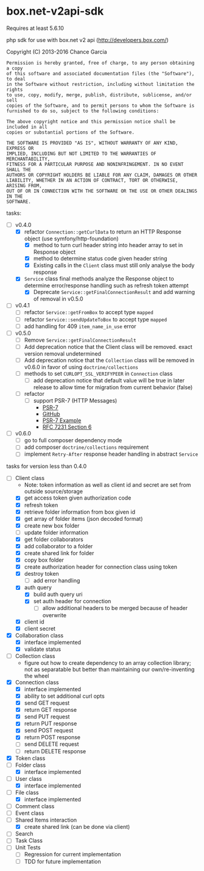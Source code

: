 box.net-v2api-sdk
=================

Requires at least 5.6.10

php sdk for use with box.net v2 api (http://developers.box.com/)

Copyright (C) 2013-2016  Chance Garcia

    Permission is hereby granted, free of charge, to any person obtaining a copy
    of this software and associated documentation files (the "Software"), to deal
    in the Software without restriction, including without limitation the rights
    to use, copy, modify, merge, publish, distribute, sublicense, and/or sell
    copies of the Software, and to permit persons to whom the Software is
    furnished to do so, subject to the following conditions:
    
    The above copyright notice and this permission notice shall be included in all
    copies or substantial portions of the Software.
    
    THE SOFTWARE IS PROVIDED "AS IS", WITHOUT WARRANTY OF ANY KIND, EXPRESS OR
    IMPLIED, INCLUDING BUT NOT LIMITED TO THE WARRANTIES OF MERCHANTABILITY,
    FITNESS FOR A PARTICULAR PURPOSE AND NONINFRINGEMENT. IN NO EVENT SHALL THE
    AUTHORS OR COPYRIGHT HOLDERS BE LIABLE FOR ANY CLAIM, DAMAGES OR OTHER
    LIABILITY, WHETHER IN AN ACTION OF CONTRACT, TORT OR OTHERWISE, ARISING FROM,
    OUT OF OR IN CONNECTION WITH THE SOFTWARE OR THE USE OR OTHER DEALINGS IN THE
    SOFTWARE.

tasks:
- [ ] v0.4.0
  - [x] refactor `Connection::getCurlData` to return an HTTP Response object (use symfony/http-foundation)
    - [x] method to turn curl header string into header array to set in Response object
    - [x] method to determine status code given header string
    - [x] Existing calls in the `Client` class must still only analyse the body response
  - [x] `Service` class final methods analyze the Response object to determine error/response handling such as refresh token attempt
    - [x] Deprecate `Service::getFinalConnectionResult` and add warning of removal in v0.5.0
- [ ] v0.4.1
  - [ ] refactor `Service::getFromBox` to accept type `mapped`
  - [ ] refactor `Service::sendUpdateToBox` to accept type `mapped`
  - [ ] add handling for 409 `item_name_in_use` error
- [ ] v0.5.0
  - [ ] Remove `Service::getFinalConnectionResult`
  - [ ] Add deprecation notice that the Client class will be removed. exact version removal undetermined
  - [ ] Add deprecation notice that the `Collection` class will be removed in v0.6.0 in favor of using `doctrine/collections`
  - [ ] methods to set `CURLOPT_SSL_VERIFYPEER` in `Connection` class
    - [ ] add deprecation notice that default value will be true in later release to allow time for migration from current behavior (false)
  - [ ] refactor
    - [ ] support PSR-7 (HTTP Messages)
      - [PSR-7](http://www.php-fig.org/psr/psr-7/)
      - [GitHub](https://github.com/php-fig/http-message)
      - [PSR-7 Example](https://mwop.net/blog/2015-01-26-psr-7-by-example.html)
      - [RFC 7231 Section 6](http://tools.ietf.org/html/rfc7231#section-6)
- [ ] v0.6.0
  - [ ] go to full composer dependency mode
  - [ ] add composer `doctrine/collections` requirement
  - [ ] implement `Retry-After` response header handling in abstract `Service`
  
tasks for version less than 0.4.0
- [ ] Client class
    - Note: token information as well as client id and secret are set from outside source/storage
    - [x] get access token given authorization code
    - [x] refresh token
    - [x] retrieve folder information from box given id
    - [x] get array of folder items (json decoded format)
    - [x] create new box folder
    - [ ] update folder information
    - [x] get folder collaborators
    - [x] add collaborator to a folder
    - [x] create shared link for folder
    - [x] copy box folder
    - [x] create authorization header for connection class using token
    - [x] destroy token
        - [ ] add error handling
    - [x] auth query
        - [x] build auth query uri
        - [x] set auth header for connection
            - [ ] allow additional headers to be merged because of header overwrite
    - [x] client id
    - [x] client secret
- [x] Collaboration class
    - [x] interface implemented
    - [x] validate status
- [ ] Collection class
    - figure out how to create dependency to an array collection library; not as separatable but better than maintaining our own/re-inventing the wheel
- [x] Connection class
    - [x] interface implemented
    - [x] ability to set additional curl opts
    - [x] send GET request
    - [x] return GET response
    - [x] send PUT request
    - [x] return PUT response
    - [x] send POST request
    - [x] return POST response
    - [ ] send DELETE request
    - [ ] return DELETE response
- [x] Token class
- [ ] Folder class
    - [x] interface implemented
- [ ] User class
    - [x] interface implemented
- [ ]  File class
    - [x] interface implemented
- [ ]  Comment class
- [ ]  Event class
- [ ]  Shared Items interaction
    - [x] create shared link (can be done via client)
- [ ]  Search
- [ ]  Task Class
- [ ] Unit Tests
    - [ ] Regression for current implementation
    - [ ] TDD for future implementation